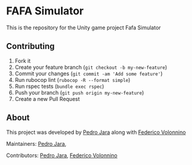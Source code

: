 # FAFA Simulator

This is the repository for the Unity game project Fafa Simulator

## Contributing

1. Fork it
2. Create your feature branch (`git checkout -b my-new-feature`)
3. Commit your changes (`git commit -am 'Add some feature'`)
4. Run rubocop lint (`rubocop -R --format simple`)
5. Run rspec tests (`bundle exec rspec`)
6. Push your branch (`git push origin my-new-feature`)
7. Create a new Pull Request

## About ##

This project was developed by [Pedro Jara](https://github.com/redwarewolf) along with [Federico Volonnino](https://github.com/fvolonnino)

Maintainers: [Pedro Jara](https://github.com/redwarewolf), 

Contributors: [Pedro Jara](https://github.com/redwarewolf), [Federico Volonnino](https://github.com/fvolonnino)
